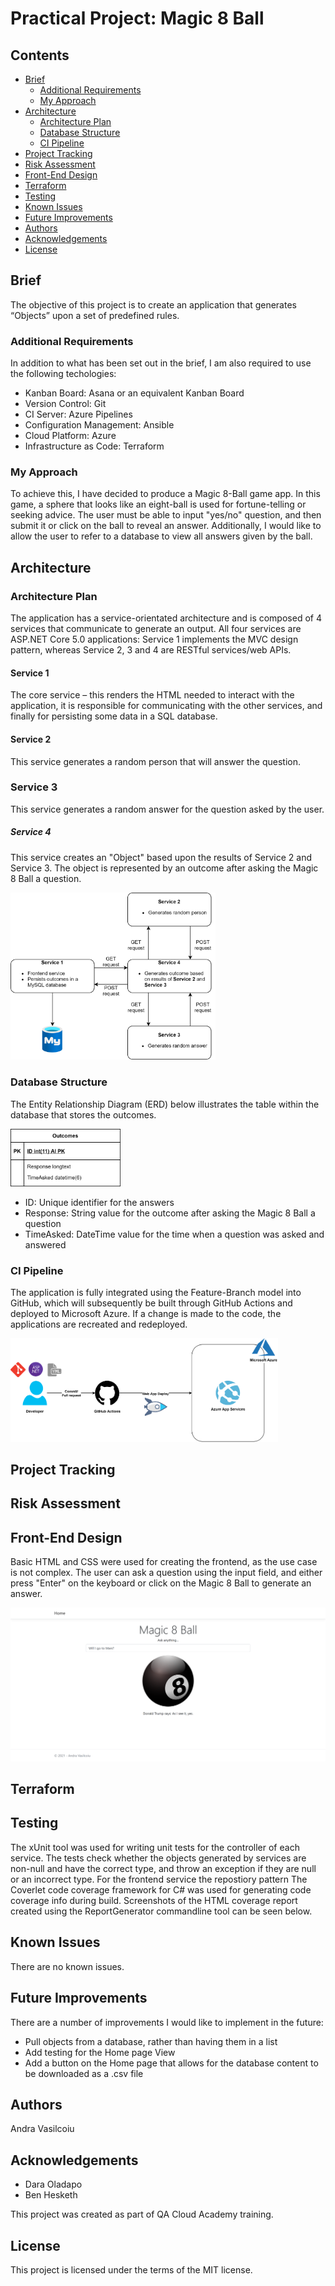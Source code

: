 # Practical Project: Magic 8 Ball

## Contents
* [Brief](#brief)
   * [Additional Requirements](#additional-requirements)
   * [My Approach](#my-approach)
* [Architecture](#architecture)
   * [Architecture Plan](#architecture-plan)
   * [Database Structure](#database-structure)
   * [CI Pipeline](#ci-pipeline)
* [Project Tracking](#project-tracking)
* [Risk Assessment](#risk-assessment)
* [Front-End Design](#front-end-design)
* [Terraform](#terraform)
* [Testing](#testing)
* [Known Issues](#known-issues)
* [Future Improvements](#future-improvements)
* [Authors](#authors)
* [Acknowledgements](#acknowledgements)
* [License](#license)

## Brief
The objective of this project is to create an application that generates “Objects” upon a set of predefined rules.

### Additional Requirements
In addition to what has been set out in the brief, I am also required to use the following techologies:
* Kanban Board: Asana or an equivalent Kanban Board
* Version Control: Git
* CI Server: Azure Pipelines
* Configuration Management: Ansible
* Cloud Platform: Azure
* Infrastructure as Code: Terraform

### My Approach
To achieve this, I have decided to produce a Magic 8-Ball game app. In this game, a sphere that looks like an eight-ball is used for fortune-telling or seeking advice. 
The user must be able to input "yes/no" question, and then submit it or click on the ball to reveal an answer.
Additionally, I would like to allow the user to refer to a database to view all answers given by the ball.

## Architecture
### Architecture Plan
The application has a service-orientated architecture and is composed of 4 services that communicate to generate an output. All four services are ASP.NET Core 5.0 applications: Service 1 implements the MVC design pattern, whereas Service 2, 3 and 4 are RESTful services/web APIs.

#### Service 1
The core service – this renders the HTML needed to interact with the application, it is responsible for communicating with the other services, and finally for persisting some data in a SQL database.

#### Service 2
This service generates a random person that will answer the question.

### Service 3
This service generates a random answer for the question asked by the user.

##### Service 4
This service creates an "Object" based upon the results of Service 2 and Service 3. The object is represented by an outcome after asking the Magic 8 Ball a question.

<img src="https://github.com/Andra1609/Magic8Ball/blob/main/images/services-diagram.png" width="65%">

### Database Structure
The Entity Relationship Diagram (ERD) below illustrates the table within the database that stores the outcomes.

<img src="https://github.com/Andra1609/Magic8Ball/blob/main/images/erd-outcomes.png" width="35%">

* ID: Unique identifier for the answers
* Response: String value for the outcome after asking the Magic 8 Ball a question
* TimeAsked: DateTime value for the time when a question was asked and answered

### CI Pipeline

The application is fully integrated using the Feature-Branch model into GitHub, which will subsequently be built through GitHub Actions and deployed to Microsoft Azure. If a change is made to the code, the applications are recreated and redeployed.

<img src="https://github.com/Andra1609/Magic8Ball/blob/main/images/ci-pipeline.png" width="85%">

## Project Tracking

## Risk Assessment

## Front-End Design
Basic HTML and CSS were used for creating the frontend, as the use case is not complex. The user can ask a question using the input field, and either press "Enter" on the keyboard or click on the Magic 8 Ball to generate an answer.

<img src="https://github.com/Andra1609/Magic8Ball/blob/main/images/frontend-home-view.png">

## Terraform



## Testing
The xUnit tool was used for writing unit tests for the controller of each service. The tests check whether the objects generated by services are non-null and have the correct type, and throw an exception if they are null or an incorrect type.
For the frontend service the repostiory pattern 
The Coverlet code coverage framework for C# was used for generating code coverage info during build. Screenshots of the HTML coverage report created using the ReportGenerator commandline tool can be seen below.

## Known Issues
There are no known issues.

## Future Improvements
There are a number of improvements I would like to implement in the future:
* Pull objects from a database, rather than having them in a list
* Add testing for the Home page View
* Add a button on the Home page that allows for the database content to be downloaded as a .csv file

## Authors
Andra Vasilcoiu

## Acknowledgements
* Dara Oladapo
* Ben Hesketh

This project was created as part of QA Cloud Academy training.

## License
This project is licensed under the terms of the MIT license.
